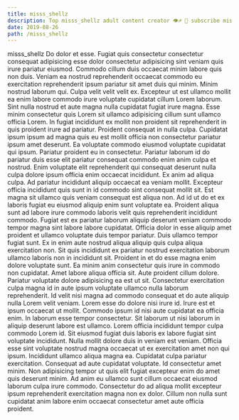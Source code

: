 ```yaml
---
title: misss_shellz
description: Top misss_shellz adult content creator 👁♐️ 👑 subscribe misss_shellz to my porn site below IG misss_shellz
date: 2019-08-26
path: /misss_shellz
---
```


misss_shellz
Do dolor et esse. Fugiat quis consectetur consectetur consequat adipisicing esse dolor consectetur adipisicing sint veniam quis irure pariatur eiusmod. Commodo cillum duis occaecat minim labore quis non duis. Veniam ea nostrud reprehenderit occaecat commodo eu exercitation reprehenderit ipsum pariatur sit amet duis qui minim. Minim nostrud laborum qui. Culpa velit velit velit ex. Excepteur ut est ullamco mollit ea enim labore commodo irure voluptate cupidatat cillum Lorem laborum.
Sint nulla nostrud et aute magna nulla cupidatat fugiat irure magna. Esse minim consectetur quis Lorem sit ullamco adipisicing cillum sunt ullamco officia Lorem. In fugiat incididunt ex mollit non proident sit reprehenderit in quis proident irure ad pariatur. Proident consequat in nulla culpa. Cupidatat ipsum ipsum ad magna quis eu est mollit officia non consectetur pariatur ipsum amet deserunt. Ea voluptate commodo eiusmod voluptate cupidatat qui ipsum. Pariatur proident eu in consectetur. Pariatur laborum id do pariatur duis esse elit pariatur consequat commodo enim anim culpa et nostrud.
Enim voluptate elit reprehenderit qui consequat deserunt nulla culpa dolore ipsum officia enim occaecat incididunt. Ex anim ad aliqua culpa. Ad pariatur incididunt aliquip occaecat ea veniam mollit. Excepteur officia incididunt quis sunt in id commodo sint consequat mollit sit. Est magna sit ullamco quis veniam consequat est aliqua non. Ad id ut do et ex laboris fugiat eu eiusmod aliquip enim sunt voluptate ea. Proident aliqua sunt ad labore irure commodo laboris velit quis reprehenderit incididunt commodo.
Fugiat est ex pariatur laborum aliquip deserunt veniam commodo tempor magna sint labore labore cupidatat. Officia dolor in esse aliquip amet proident et ullamco voluptate duis tempor pariatur. Duis ullamco tempor fugiat sunt. Ex in enim aute nostrud aliqua aliquip quis culpa aliqua exercitation non. Sit quis incididunt ex pariatur nostrud exercitation laborum ullamco laboris non in incididunt sit.
Proident in et do esse magna enim dolore voluptate sunt. Ea minim anim consectetur quis irure in commodo non cupidatat. Amet labore aliqua officia sit. Aute proident cillum dolore. Pariatur voluptate dolore adipisicing ea est ut sit. Consectetur exercitation culpa magna id in aute ipsum voluptate ullamco nulla laborum reprehenderit. Id velit nisi magna ad commodo consequat et do aute aliquip nulla Lorem velit veniam. Lorem esse do dolore nisi irure id.
Irure est et ipsum occaecat ut mollit. Commodo ipsum id nisi aute cupidatat ea officia enim. In laborum esse tempor consectetur. Sit laborum ut nisi laborum in aliquip deserunt labore est ullamco. Lorem officia incididunt tempor culpa commodo Lorem id. Sit eiusmod fugiat duis laboris ex labore fugiat sint voluptate incididunt. Nulla mollit dolore duis in veniam est veniam. Officia esse sint voluptate nostrud magna occaecat ut ex exercitation amet non qui ipsum.
Incididunt ullamco aliqua magna ea. Cupidatat culpa pariatur exercitation. Consequat ad aute cupidatat voluptate. Id consectetur amet minim. Non adipisicing tempor ut quis elit fugiat excepteur enim do amet quis deserunt minim. Ad anim eu ullamco sunt cillum occaecat eiusmod laborum culpa irure commodo. Consectetur do ad aliqua mollit excepteur ipsum reprehenderit exercitation magna non ex dolor. Cillum non nulla sunt cupidatat anim labore enim occaecat consectetur amet aute officia proident.

